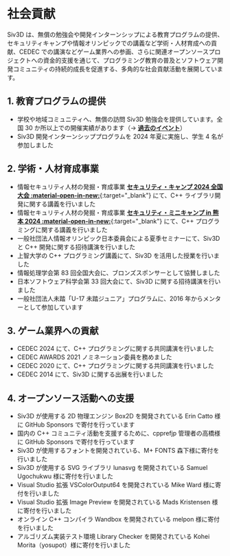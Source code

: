 # 社会貢献
Siv3D は、無償の勉強会や開発インターンシップによる教育プログラムの提供、セキュリティキャンプや情報オリンピックでの講義など学術・人材育成への貢献、CEDEC での講演などゲーム業界への参画、さらに関連オープンソースプロジェクトへの資金的支援を通じて、プログラミング教育の普及とソフトウェア開発コミュニティの持続的成長を促進する、多角的な社会貢献活動を展開しています。

## 1. 教育プログラムの提供
- 学校や地域コミュニティへ、無償の訪問 Siv3D 勉強会を提供しています。全国 30 か所以上での開催実績があります（→ [**過去のイベント**](./community/history.md)）
- Siv3D 開発インターンシッププログラムを 2024 年夏に実施し、学生 4 名が参加しました

## 2. 学術・人材育成事業
- 情報セキュリティ人材の発掘・育成事業 [**セキュリティ・キャンプ 2024 全国大会 :material-open-in-new:**](https://www.ipa.go.jp/jinzai/security-camp/2024/camp/zenkoku/index.html){:target="_blank"}  にて、C++ ライブラリ開発に関する講義を行いました
- 情報セキュリティ人材の発掘・育成事業 [**セキュリティ・ミニキャンプ in 熊本 2024 :material-open-in-new:**](https://www.security-camp.or.jp/minicamp/kumamoto2024.html){:target="_blank"}  にて、C++ プログラミングに関する講義を行いました
- 一般社団法人情報オリンピック日本委員会による夏季セミナーにて、Siv3D と C++ 開発に関する招待講演を行いました
- 上智大学の C++ プログラミング講義にて、Siv3D を活用した授業を行いました
- 情報処理学会第 83 回全国大会に、ブロンズスポンサーとして協賛しました
- 日本ソフトウェア科学会第 33 回大会にて、Siv3D に関する招待講演を行いました
- 一般社団法人未踏「U-17 未踏ジュニア」プログラムに、2016 年からメンターとして参加しています

## 3. ゲーム業界への貢献
- CEDEC 2024 にて、C++ プログラミングに関する共同講演を行いました
- CEDEC AWARDS 2021 ノミネーション委員を務めました
- CEDEC 2020 にて、C++ プログラミングに関する共同講演を行いました
- CEDEC 2014 にて、Siv3D に関する出展を行いました

## 4. オープンソース活動への支援
- Siv3D が使用する 2D 物理エンジン Box2D を開発されている Erin Catto 様に GitHub Sponsors で寄付を行っています
- 国内の C++ コミュニティ活動を支援するために、cpprefjp 管理者の高橋様に GitHub Sponsors で寄付を行っています
- Siv3D が使用するフォントを開発されている、M+ FONTS 森下様に寄付を行いました
- Siv3D が使用する SVG ライブラリ lunasvg を開発されている Samuel Ugochukwu 様に寄付を行いました
- Visual Studio 拡張 VSColorOutput64 を開発されている Mike Ward 様に寄付を行いました
- Visual Studio 拡張 Image Preview を開発されている Mads Kristensen 様に寄付を行いました
- オンライン C++ コンパイラ Wandbox を開発されている melpon 様に寄付を行いました
- アルゴリズム実装テスト環境 Library Checker を開発されている Kohei Morita（yosupot）様に寄付を行いました
